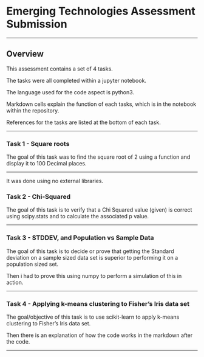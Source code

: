 # Emerging Technologies Assessment Submission
***

## Overview

This assessment contains a set of 4 tasks.

The tasks were all completed within a jupyter notebook.

The language used for the code aspect is python3.

Markdown cells explain the function of each tasks, which is in the notebook within the repository.

References for the tasks are listed at the bottom of each task.

***

### Task 1 - Square roots

The goal of this task was to find the square root of 2 using a function and display it to 100 Decimal places.

***

It was done using no external libraries.

### Task 2 - Chi-Squared

The goal of this task is to verify that a Chi Squared value (given) is correct using scipy.stats and to calculate the associated p value.

***

### Task 3 - STDDEV, and Population vs Sample Data

The goal of this task is to decide or prove that getting the Standard deviation on a sample sized data set is superior to performing it on a population sized set. 

Then i had to prove this using numpy to perform a simulation of this in action.

***

### Task 4 - Applying k-means clustering to Fisher’s Iris data set

The goal/objective of this task is to use scikit-learn to apply k-means clustering to Fisher’s Iris data set.

Then there is an explanation of how the code works in the markdown after the code.

***


